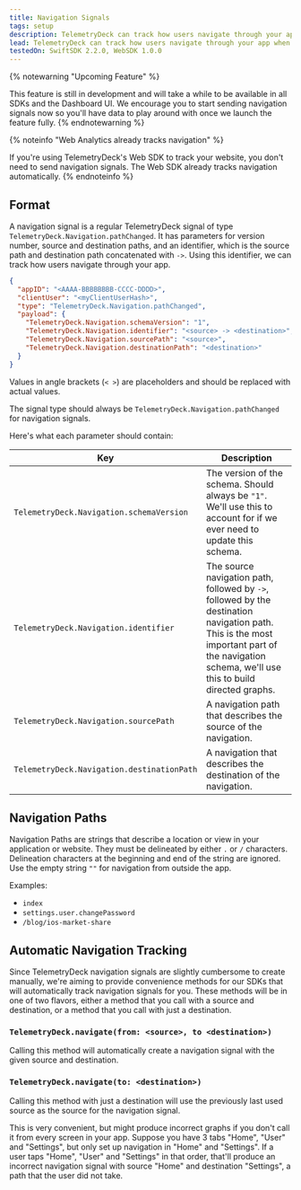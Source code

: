 ```yaml
---
title: Navigation Signals
tags: setup
description: TelemetryDeck can track how users navigate through your app when you send navigation signals. Here's how these need to look like.
lead: TelemetryDeck can track how users navigate through your app when you send navigation signals. Here's how these need to look like.
testedOn: SwiftSDK 2.2.0, WebSDK 1.0.0
---
```


{% notewarning "Upcoming Feature" %}

This feature is still in development and will take a while to be available in all SDKs and the Dashboard UI. We encourage you to start sending navigation signals now so you'll have data to play around with once we launch the feature fully.
{% endnotewarning %}

{% noteinfo "Web Analytics already tracks navigation" %}

If you're using TelemetryDeck's Web SDK to track your website, you don't need to send navigation signals. The Web SDK already tracks navigation automatically.
{% endnoteinfo %}

## Format

A navigation signal is a regular TelemetryDeck signal of type `TelemetryDeck.Navigation.pathChanged`. It has parameters for version number, source and destination paths, and an identifier, which is the source path and destination path concatenated with `->`. Using this identifier, we can track how users navigate through your app.

```json
{
  "appID": "<AAAA-BBBBBBBB-CCCC-DDDD>",
  "clientUser": "<myClientUserHash>",
  "type": "TelemetryDeck.Navigation.pathChanged",
  "payload": {
    "TelemetryDeck.Navigation.schemaVersion": "1",
    "TelemetryDeck.Navigation.identifier": "<source> -> <destination>",
    "TelemetryDeck.Navigation.sourcePath": "<source>",
    "TelemetryDeck.Navigation.destinationPath": "<destination>"
  }
}
```

Values in angle brackets (`< >`) are placeholders and should be replaced with actual values.

The signal type should always be `TelemetryDeck.Navigation.pathChanged` for navigation signals.

Here's what each parameter should contain:

| Key                                        | Description                                                                                                                                                                                   |
| ------------------------------------------ | --------------------------------------------------------------------------------------------------------------------------------------------------------------------------------------------- |
| `TelemetryDeck.Navigation.schemaVersion`   | The version of the schema. Should always be `"1"`. We'll use this to account for if we ever need to update this schema.                                                                       |
| `TelemetryDeck.Navigation.identifier`      | The source navigation path, followed by `->`, followed by the destination navigation path. This is the most important part of the navigation schema, we'll use this to build directed graphs. |
| `TelemetryDeck.Navigation.sourcePath`      | A navigation path that describes the source of the navigation.                                                                                                                                |
| `TelemetryDeck.Navigation.destinationPath` | A navigation that describes the destination of the navigation.                                                                                                                                |

## Navigation Paths

Navigation Paths are strings that describe a location or view in your application or website. They must be
delineated by either `.` or `/` characters. Delineation characters at the beginning and end of the string are
ignored. Use the empty string `""` for navigation from outside the app.

Examples:

- `index`
- `settings.user.changePassword`
- `/blog/ios-market-share`

## Automatic Navigation Tracking

Since TelemetryDeck navigation signals are slightly cumbersome to create manually, we're aiming to provide convenience methods for our SDKs that will automatically track navigation signals for you. These methods will be in one of two flavors, either a method that you call with a source and destination, or a method that you call with just a destination.

### `TelemetryDeck.navigate(from: <source>, to <destination>)`

Calling this method will automatically create a navigation signal with the given source and destination.

### `TelemetryDeck.navigate(to: <destination>)`

Calling this method with just a destination will use the previously last used source as the source for the navigation signal.

This is very convenient, but might produce incorrect graphs if you don't call it from every screen in your app.
Suppose you have 3 tabs "Home", "User" and "Settings", but only set up navigation in "Home" and "Settings". If
a user taps "Home", "User" and "Settings" in that order, that'll produce an incorrect navigation signal with
source "Home" and destination "Settings", a path that the user did not take.
